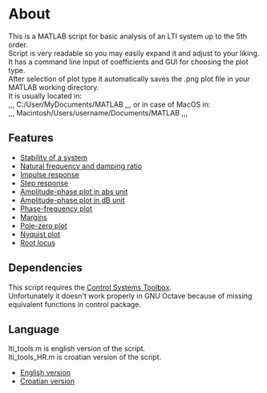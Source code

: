 # About
This is a MATLAB script for basic analysis of an LTI system up to the 5th order.  
Script is very readable so you may easily expand it and adjust to your liking.  
It has a command line input of coefficients and GUI for choosing the plot type.  
After selection of plot type it automatically saves the .png plot file in your MATLAB working directory.  
It is usually located in:  
,,,
C:/User/MyDocuments/MATLAB
,,,
or in case of MacOS in:  
,,,
Macintosh/Users/username/Documents/MATLAB
,,,

## Features
* [Stability of a system](https://www.mathworks.com/help/control/ref/isstable.html)
* [Natural frequency and damping ratio](https://www.mathworks.com/help/control/ref/damp.html)
* [Impulse response](https://www.mathworks.com/help/control/ref/impulse.html)
* [Step response](https://www.mathworks.com/help/control/ref/step.html)
* [Amplitude-phase plot in abs unit](https://www.mathworks.com/help/control/ref/bode.html)
* [Amplitude-phase plot in dB unit](https://www.mathworks.com/help/control/ref/bode.html)
* [Phase-frequency plot](https://www.mathworks.com/help/control/ref/bode.html)
* [Margins](https://www.mathworks.com/help/control/ref/margin.html)
* [Pole-zero plot](https://www.mathworks.com/help/control/ref/pzmap.html)
* [Nyquist plot](https://www.mathworks.com/help/control/ref/nyquist.html)
* [Root locus](https://www.mathworks.com/help/control/ref/rlocus.html)

## Dependencies
This script requires the [Control Systems Toolbox](https://www.mathworks.com/help/control/index.html).  
Unfortunately it doesn't work properly in GNU Octave because of missing equivalent functions in control package.

## Language
lti_tools.m is english version of the script.  
lti_tools_HR.m is croatian version of the script.  

* [English version](https://github.com/dnemec/LTI-Tools/blob/master/lti_tools.m)
* [Croatian version](https://github.com/dnemec/LTI-Tools/blob/master/lti_tools_HR.m)
